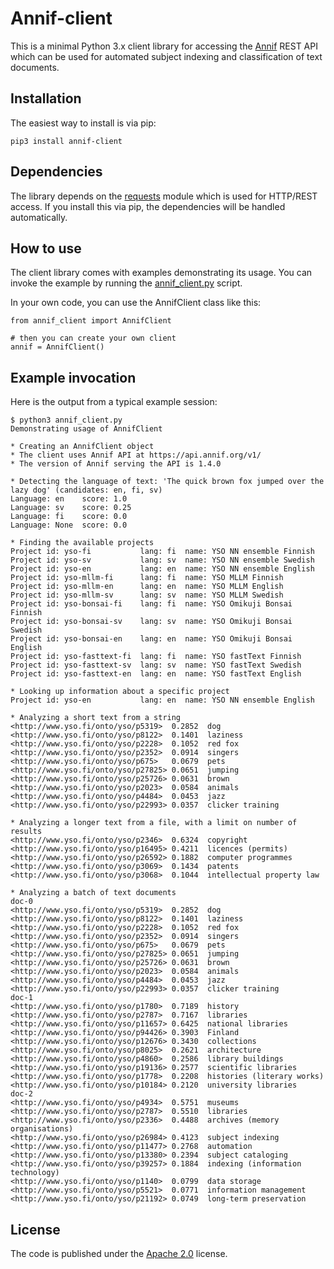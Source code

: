 # Annif-client

This is a minimal Python 3.x client library for accessing the
[Annif](http://annif.org) REST API which can be used for automated subject
indexing and classification of text documents.

## Installation

The easiest way to install is via pip:

    pip3 install annif-client

## Dependencies

The library depends on the
[requests](http://docs.python-requests.org/en/master/#) module which is used
for HTTP/REST access. If you install this via pip, the dependencies will be
handled automatically.

## How to use

The client library comes with examples demonstrating its usage. You can invoke
the example by running the [annif_client.py](annif_client.py) script.

In your own code, you can use the AnnifClient class like this:

    from annif_client import AnnifClient

    # then you can create your own client
    annif = AnnifClient()

## Example invocation

Here is the output from a typical example session:

    $ python3 annif_client.py
    Demonstrating usage of AnnifClient

    * Creating an AnnifClient object
    * The client uses Annif API at https://api.annif.org/v1/
    * The version of Annif serving the API is 1.4.0

    * Detecting the language of text: 'The quick brown fox jumped over the lazy dog' (candidates: en, fi, sv)
    Language: en    score: 1.0
    Language: sv    score: 0.25
    Language: fi    score: 0.0
    Language: None  score: 0.0

    * Finding the available projects
    Project id: yso-fi           lang: fi  name: YSO NN ensemble Finnish
    Project id: yso-sv           lang: sv  name: YSO NN ensemble Swedish
    Project id: yso-en           lang: en  name: YSO NN ensemble English
    Project id: yso-mllm-fi      lang: fi  name: YSO MLLM Finnish
    Project id: yso-mllm-en      lang: en  name: YSO MLLM English
    Project id: yso-mllm-sv      lang: sv  name: YSO MLLM Swedish
    Project id: yso-bonsai-fi    lang: fi  name: YSO Omikuji Bonsai Finnish
    Project id: yso-bonsai-sv    lang: sv  name: YSO Omikuji Bonsai Swedish
    Project id: yso-bonsai-en    lang: en  name: YSO Omikuji Bonsai English
    Project id: yso-fasttext-fi  lang: fi  name: YSO fastText Finnish
    Project id: yso-fasttext-sv  lang: sv  name: YSO fastText Swedish
    Project id: yso-fasttext-en  lang: en  name: YSO fastText English

    * Looking up information about a specific project
    Project id: yso-en           lang: en  name: YSO NN ensemble English

    * Analyzing a short text from a string
    <http://www.yso.fi/onto/yso/p5319>	0.2852	dog
    <http://www.yso.fi/onto/yso/p8122>	0.1401	laziness
    <http://www.yso.fi/onto/yso/p2228>	0.1052	red fox
    <http://www.yso.fi/onto/yso/p2352>	0.0914	singers
    <http://www.yso.fi/onto/yso/p675>	0.0679	pets
    <http://www.yso.fi/onto/yso/p27825>	0.0651	jumping
    <http://www.yso.fi/onto/yso/p25726>	0.0631	brown
    <http://www.yso.fi/onto/yso/p2023>	0.0584	animals
    <http://www.yso.fi/onto/yso/p4484>	0.0453	jazz
    <http://www.yso.fi/onto/yso/p22993>	0.0357	clicker training

    * Analyzing a longer text from a file, with a limit on number of results
    <http://www.yso.fi/onto/yso/p2346>	0.6324	copyright
    <http://www.yso.fi/onto/yso/p16495>	0.4211	licences (permits)
    <http://www.yso.fi/onto/yso/p26592>	0.1882	computer programmes
    <http://www.yso.fi/onto/yso/p3069>	0.1434	patents
    <http://www.yso.fi/onto/yso/p3068>	0.1044	intellectual property law

    * Analyzing a batch of text documents
    doc-0
    <http://www.yso.fi/onto/yso/p5319>	0.2852	dog
    <http://www.yso.fi/onto/yso/p8122>	0.1401	laziness
    <http://www.yso.fi/onto/yso/p2228>	0.1052	red fox
    <http://www.yso.fi/onto/yso/p2352>	0.0914	singers
    <http://www.yso.fi/onto/yso/p675>	0.0679	pets
    <http://www.yso.fi/onto/yso/p27825>	0.0651	jumping
    <http://www.yso.fi/onto/yso/p25726>	0.0631	brown
    <http://www.yso.fi/onto/yso/p2023>	0.0584	animals
    <http://www.yso.fi/onto/yso/p4484>	0.0453	jazz
    <http://www.yso.fi/onto/yso/p22993>	0.0357	clicker training
    doc-1
    <http://www.yso.fi/onto/yso/p1780>	0.7189	history
    <http://www.yso.fi/onto/yso/p2787>	0.7167	libraries
    <http://www.yso.fi/onto/yso/p11657>	0.6425	national libraries
    <http://www.yso.fi/onto/yso/p94426>	0.3903	Finland
    <http://www.yso.fi/onto/yso/p12676>	0.3430	collections
    <http://www.yso.fi/onto/yso/p8025>	0.2621	architecture
    <http://www.yso.fi/onto/yso/p4860>	0.2586	library buildings
    <http://www.yso.fi/onto/yso/p19136>	0.2577	scientific libraries
    <http://www.yso.fi/onto/yso/p1778>	0.2208	histories (literary works)
    <http://www.yso.fi/onto/yso/p10184>	0.2120	university libraries
    doc-2
    <http://www.yso.fi/onto/yso/p4934>	0.5751	museums
    <http://www.yso.fi/onto/yso/p2787>	0.5510	libraries
    <http://www.yso.fi/onto/yso/p2336>	0.4488	archives (memory organisations)
    <http://www.yso.fi/onto/yso/p26984>	0.4123	subject indexing
    <http://www.yso.fi/onto/yso/p11477>	0.2768	automation
    <http://www.yso.fi/onto/yso/p13380>	0.2394	subject cataloging
    <http://www.yso.fi/onto/yso/p39257>	0.1884	indexing (information technology)
    <http://www.yso.fi/onto/yso/p1140>	0.0799	data storage
    <http://www.yso.fi/onto/yso/p5521>	0.0771	information management
    <http://www.yso.fi/onto/yso/p21192>	0.0749	long-term preservation

## License

The code is published under the [Apache 2.0](LICENSE.txt) license.
